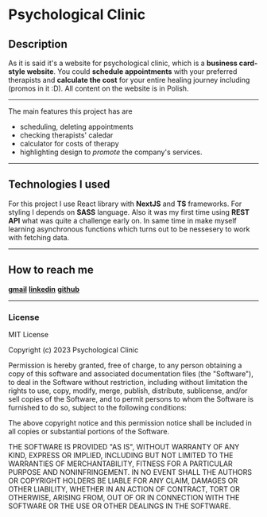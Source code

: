 Psychological Clinic
==========================

## Description

As it is said it's a website for psychological clinic, which is a **business card-style website**. 
You could **schedule appointments** with your preferred therapists and **calculate the cost** for your entire healing journey including (promos in it :D). 
All content on the website is in Polish.

****

The main features this project has are
+ scheduling, deleting appointments
+ checking therapists' caledar
+ calculator for costs of therapy 
+ highlighting design to *promote* the company's services.

****

## Technologies I used

For this project I use React library with **NextJS** and **TS** frameworks. For styling I depends on **SASS** language. 
Also it was my first time using **REST API** what was quite a challenge early on. In same time in make myself 
learning asynchronous functions which turns out to be nessesery to work with fetching data.

****

## How to reach me

[**gmail**](maja.miaskiewicz@gmail.com)
[**linkedin**](https://www.linkedin.com/in/maja-mi%C4%85skiewicz/)
[**github**](https://github.com/mavjz28)

****

### License

MIT License

Copyright (c) 2023 Psychological Clinic

Permission is hereby granted, free of charge, to any person obtaining a copy
of this software and associated documentation files (the "Software"), to deal
in the Software without restriction, including without limitation the rights
to use, copy, modify, merge, publish, distribute, sublicense, and/or sell
copies of the Software, and to permit persons to whom the Software is
furnished to do so, subject to the following conditions:

The above copyright notice and this permission notice shall be included in all
copies or substantial portions of the Software.

THE SOFTWARE IS PROVIDED "AS IS", WITHOUT WARRANTY OF ANY KIND, EXPRESS OR
IMPLIED, INCLUDING BUT NOT LIMITED TO THE WARRANTIES OF MERCHANTABILITY,
FITNESS FOR A PARTICULAR PURPOSE AND NONINFRINGEMENT. IN NO EVENT SHALL THE
AUTHORS OR COPYRIGHT HOLDERS BE LIABLE FOR ANY CLAIM, DAMAGES OR OTHER
LIABILITY, WHETHER IN AN ACTION OF CONTRACT, TORT OR OTHERWISE, ARISING FROM,
OUT OF OR IN CONNECTION WITH THE SOFTWARE OR THE USE OR OTHER DEALINGS IN THE
SOFTWARE.
